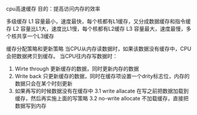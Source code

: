 cpu高速缓存
目的：提高访问内存的效率

多级缓存
L1 容量最小，速度最快，每个核都有L1缓存，又分成数据缓存和指令缓存
L2 容量比L1大，速度比L1慢，每个核都有L2缓存
L3 容量最大，速度最慢，多个核共享一个L3缓存

缓存分配策略和更新策略
当CPU从内存读数据时，如果该数据没有缓存中，CPU会把数据拷贝到缓存。
当CPU往内存写数据时：
1. Wirte through 更新缓存的数据，同时更新内存的数据
2. Write back 只更新缓存的数据，同时在缓存项设置一个drity标志位，内存的数据只会在某个时刻更新
3. 如果再写的时候数据没有在缓存中
    3.1 write allacate 在写之前把数据加载到缓存，然后再实施上面的写策略
    3.2 no-write allocate 不加载缓存，直接把数据写到内存
